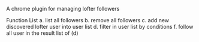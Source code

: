 A chrome plugin for managing lofter followers

Function List 
	a. list all followers
	b. remove all followers
	c. add new discovered lofter user into user list
	d. filter in user list by conditions
	f. follow all user in the result list of (d)


